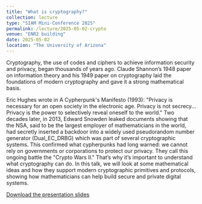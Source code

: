 ```yaml
---
title: "What is cryptography?"
collection: lecture
type: "SIAM Mini-Conference 2025"
permalink: /lecture/2025-05-02-crypto
venue: "ENR2 building"
date: 2025-05-02
location: "The University of Arizona"
---
```


Cryptography, the use of codes and ciphers to achieve information security and privacy, began thousands of years ago. Claude Shannon’s 1948 paper on information theory and his 1949 paper on cryptography laid the foundations of modern cryptography and gave it a strong mathematical basis. 

Eric Hughes wrote in A Cypherpunk's Manifesto (1993): "Privacy is necessary for an open society in the electronic age. Privacy is not secrecy... Privacy is the power to selectively reveal oneself to the world." Two decades later, in 2013, Edward Snowden leaked documents showing that the NSA, said to be the largest employer of mathematicians in the world, had secretly inserted a backdoor into a widely used pseudorandom number generator (Dual_EC_DRBG) which was part of several cryptographic systems. This confirmed what cypherpunks had long warned: we cannot rely on governments or corporations to protect our privacy. They call this ongoing battle the "Crypto Wars II." That’s why it’s important to understand what cryptography can do. In this talk, we will look at some mathematical ideas and how they support modern cryptographic primitives and protocols, showing how mathematicians can help build secure and private digital systems.

[Download the presentation slides](http://gkorpal.github.io/files/SIAM-AZ_handout.pdf)
